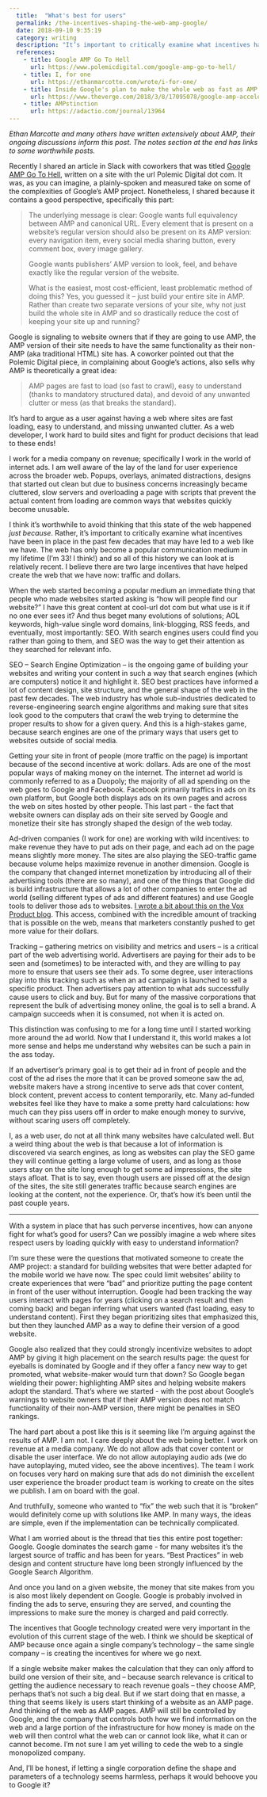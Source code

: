 ```yaml
---
  title:  "What's best for users"
  permalink: /the-incentives-shaping-the-web-amp-google/
  date: 2018-09-10 9:35:19
  category: writing
  description: "It’s important to critically examine what incentives have been in place in the past few decades that may have led to a web like we have."
  references:
    - title: Google AMP Go To Hell
      url: https://www.polemicdigital.com/google-amp-go-to-hell/
    - title: I, for one
      url: https://ethanmarcotte.com/wrote/i-for-one/
    - title: Inside Google's plan to make the whole web as fast as AMP
      url: https://www.theverge.com/2018/3/8/17095078/google-amp-accelerated-mobile-page-announcement-standard-web-packaging-urls
    - title: AMPstinction
      url: https://adactio.com/journal/13964
---
```


_Ethan Marcotte and many others have written extensively about AMP, their ongoing discussions inform this post. The notes section at the end has links to some worthwhile posts._

Recently I shared an article in Slack with coworkers that was titled [Google AMP Go To Hell](https://www.polemicdigital.com/google-amp-go-to-hell/), written on a site with the url Polemic Digital dot com. It was, as you can imagine, a plainly-spoken and measured take on some of the complexities of Google’s AMP project. Nonetheless, I shared because it contains a good perspective, specifically this part:

> The underlying message is clear: Google wants full equivalency between AMP and canonical URL. Every element that is present on a website’s regular version should also be present on its AMP version: every navigation item, every social media sharing button, every comment box, every image gallery.
>
> Google wants publishers’ AMP version to look, feel, and behave exactly like the regular version of the website.
>
> What is the easiest, most cost-efficient, least problematic method of doing this? Yes, you guessed it – just build your entire site in AMP. Rather than create two separate versions of your site, why not just build the whole site in AMP and so drastically reduce the cost of keeping your site up and running?

Google is signaling to website owners that if they are going to use AMP, the AMP version of their site needs to have the same functionality as their non-AMP (aka traditional HTML) site has. A coworker pointed out that the Polemic Digital piece, in complaining about Google’s actions, also sells why AMP is theoretically a great idea:

> AMP pages are fast to load (so fast to crawl), easy to understand (thanks to mandatory structured data), and devoid of any unwanted clutter or mess (as that breaks the standard).

It’s hard to argue as a user against having a web where sites are fast loading, easy to understand, and missing unwanted clutter. As a web developer, I work hard to build sites and fight for product decisions that lead to these ends!

I work for a media company on revenue; specifically I work in the world of internet ads. I am well aware of the lay of the land for user experience across the broader web. Popups, overlays, animated distractions, designs that started out clean but due to business concerns increasingly became cluttered, slow servers and overloading a page with scripts that prevent the actual content from loading are common ways that websites quickly become unusable.

I think it’s worthwhile to avoid thinking that this state of the web happened _just because_. Rather, it’s important to critically examine what incentives have been in place in the past few decades that may have led to a web like we have. The web has only become a popular communication medium in my lifetime (I’m 33! I think!) and so all of this history we can look at is relatively recent. I believe there are two large incentives that have helped create the web that we have now: traffic and dollars.

When the web started becoming a popular medium an immediate thing that people who made websites started asking is “how will people find our website?” I have this great content at cool-url dot com but what use is it if no one ever sees it? And thus beget many evolutions of solutions; AOL keywords, high-value single word domains, link-blogging, RSS feeds, and eventually, most importantly: SEO. With search engines users could find you rather than going to them, and SEO was the way to get their attention as they searched for relevant info.

SEO – Search Engine Optimization – is the ongoing game of building your websites and writing your content in such a way that search engines (which are computers) notice it and highlight it. SEO best practices have informed a lot of content design, site structure, and the general shape of the web in the past few decades. The web industry has whole sub-industries dedicated to reverse-engineering search engine algorithms and making sure that sites look good to the computers that crawl the web trying to determine the proper results to show for a given query. And this is a high-stakes game, because search engines are one of the primary ways that users get to websites outside of social media.

Getting your site in front of people (more traffic on the page) is important because of the second incentive at work: dollars. Ads are one of the most popular ways of making money on the internet. The internet ad world is commonly referred to as a Duopoly; the majority of all ad spending on the web goes to Google and Facebook. Facebook primarily traffics in ads on its own platform, but Google both displays ads on its own pages and across the web on sites hosted by other people. This last part - the fact that website owners can display ads on their site served by Google and monetize their site has strongly shaped the design of the web today.

Ad-driven companies (I work for one) are working with wild incentives: to make revenue they have to put ads on their page, and each ad on the page means slightly more money. The sites are also playing the SEO-traffic game because volume helps maximize revenue in another dimension. Google is the company that changed internet monetization by introducing all of their advertising tools (there are so many), and one of the things that Google did is build infrastructure that allows a lot of other companies to enter the ad world (selling different types of ads and different features) and use Google tools to deliver those ads to websites. [I wrote a bit about this on the Vox Product blog](https://product.voxmedia.com/2018/1/22/16902862/why-ads-redirect-to-giftcards-and-what-were-doing-to-secure-them). This access, combined with the incredible amount of tracking that is possible on the web, means that marketers constantly pushed to get more value for their dollars.

Tracking – gathering metrics on visibility and metrics and users – is a critical part of the web advertising world. Advertisers are paying for their ads to be seen and (sometimes) to be interacted with, and they are willing to pay more to ensure that users see their ads. To some degree, user interactions play into this tracking such as when an ad campaign is launched to sell a specific product. Then advertisers pay attention to what ads successfully cause users to click and buy. But for many of the massive corporations that represent the bulk of advertising money online, the goal is to sell a brand. A campaign succeeds when it is consumed, not when it is acted on.

This distinction was confusing to me for a long time until I started working more around the ad world. Now that I understand it, this world makes a lot more sense and helps me understand why websites can be such a pain in the ass today.

If an advertiser’s primary goal is to get their ad in front of people and the cost of the ad rises the more that it can be proved someone saw the ad, website makers have a strong incentive to serve ads that cover content, block content, prevent access to content temporarily, etc. Many ad-funded websites feel like they have to make a some pretty hard calculations: how much can they piss users off in order to make enough money to survive, without scaring users off completely.

I, as a web user, do not at all think many websites have calculated well. But a weird thing about the web is that because a lot of information is discovered via search engines, as long as websites can play the SEO game they will continue getting a large volume of users, and as long as those users stay on the site long enough to get some ad impressions, the site stays afloat. That is to say, even though users are pissed off at the design of the sites, the site still generates traffic because search engines are looking at the content, not the experience. Or, that’s how it’s been until the past couple years.


----------

With a system in place that has such perverse incentives, how can anyone fight for what’s good for users? Can we possibly imagine a web where sites respect users by loading quickly with easy to understand information?

I’m sure these were the questions that motivated someone to create the AMP project: a standard for building websites that were better adapted for the mobile world we have now. The spec could limit websites’ ability to create experiences that were “bad” and prioritize putting the page content in front of the user without interruption. Google had been tracking the way users interact with pages for years (clicking on a search result and then coming back) and began inferring what users wanted (fast loading, easy to understand content). First they began prioritizing sites that emphasized this, but then they launched AMP as a way to define their version of a good website.

Google also realized that they could strongly incentivize websites to adopt AMP by giving it high placement on the search results page: the quest for eyeballs is dominated by Google and if they offer a fancy new way to get promoted, what website-maker would turn that down? So Google began wielding their power: highlighting AMP sites and helping website makers adopt the standard. That’s where we started - with the post about Google’s warnings to website owners that if their AMP version does not match functionality of their non-AMP version, there might be penalties in SEO rankings.

The hard part about a post like this is it seeming like I’m arguing against the results of AMP. I am not. I care deeply about the web being better. I work on revenue at a media company. We do not allow ads that cover content or disable the user interface. We do not allow autoplaying audio ads (we do have autoplaying, muted video, see the above incentives). The team I work on focuses very hard on making sure that ads do not diminish the excellent user experience the broader product team is working to create on the sites we publish. I am on board with the goal.

And truthfully, someone who wanted to “fix” the web such that it is “broken” would definitely come up with solutions like AMP. In many ways, the ideas are simple, even if the implementation can be technically complicated.

What I am worried about is the thread that ties this entire post together: Google. Google dominates the search game - for many websites it’s the largest source of traffic and has been for years. “Best Practices” in web design and content structure have long been strongly influenced by the Google Search Algorithm.

And once you land on a given website, the money that site makes from you is also most likely dependent on Google. Google is probably involved in finding the ads to serve, ensuring they are served, and counting the impressions to make sure the money is charged and paid correctly.

The incentives that Google technology created were very important in the evolution of this current stage of the web. I think we should be skeptical of AMP because once again a single company’s technology – the same single company – is creating the incentives for where we go next.

If a single website maker makes the calculation that they can only afford to build one version of their site, and – because search relevance is critical to getting the audience necessary to reach revenue goals – they choose AMP, perhaps that’s not such a big deal. But if we start doing that en masse, a thing that seems likely is users start thinking of a website as an AMP page. And thinking of the web as AMP pages. AMP will still be controlled by Google, and the company that controls both how we find information on the web and a large portion of the infrastructure for how money is made on the web will then control what the web can or cannot look like, what it can or cannot become. I’m not sure I am yet willing to cede the web to a single monopolized company.

And, I’ll be honest, if letting a single corporation define the shape and parameters of a technology seems harmless, perhaps it would behoove you to Google it?
